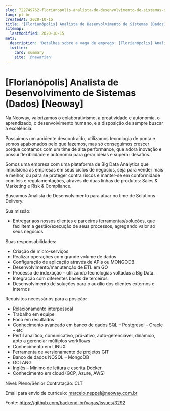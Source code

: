 ```yaml
---
slug: 722749762-florianopolis-analista-de-desenvolvimento-de-sistemas-dados-neoway
lang: pt-br
createdAt: 2020-10-15
title: '[Florianópolis] Analista de Desenvolvimento de Sistemas (Dados) [Neoway] - Vaga de Emprego'
sitemap:
  lastModified: 2020-10-15
meta:
  description: 'Detalhes sobre a vaga de emprego: [Florianópolis] Analista de Desenvolvimento de Sistemas (Dados) [Neoway]'
  twitter:
    card: summary
    site: '@nawarian'
---
```


# [Florianópolis] Analista de Desenvolvimento de Sistemas (Dados) [Neoway]

Na Neoway, valorizamos o colaborativismo, a proatividade e autonomia, o aprendizado, o desenvolvimento humano, e a disposição de sempre buscar a excelência.

Possuímos um ambiente descontraído, utilizamos tecnologia de ponta e somos apaixonados pelo que fazemos, mas só conseguimos crescer porque contamos com um time de alta performance, que adora inovação e possui flexibilidade e autonomia para gerar ideias e superar desafios.

Somos uma empresa com uma plataforma de Big Data Analytics que impulsiona as empresas em seus ciclos de negócios, seja para vender mais e melhor, ou para se proteger contra riscos e manter-se em conformidade com leis e regulamentações, através de duas linhas de produtos: Sales & Marketing e Risk & Compliance.

Buscamos Analista de Desenvolvimento para atuar no time de Solutions Delivery.

Sua missão:
* Entregar aos nossos clientes e parceiros ferramentas/soluções, que facilitem a gestão/execução de seus processos, agregando valor ao seus negócios.

Suas responsabilidades:
* Criação de micro-serviços
* Realizar operações com grande volume de dados
* Configuração de aplicação através de APIs ou MONGODB.
* Desenvolvimento/manutenção de ETL em GO
* Processo de indexação – utilizando tecnologias voltadas a Big Data.
* Integração com diferentes bases de terceiros
* Desenvolvimento de soluções para o auxilio dos clientes externos e internos

Requisitos necessários para a posição:
* Relacionamento interpessoal
* Trabalho em equipe
* Foco em resultados
* Conhecimento avançado em banco de dados SQL – Postgresql – Oracle – etc
* Perfil analítico, comunicativo, pró-ativo, auto-gerenciável, dinâmico, apto a gerenciar múltiplos workflows
* Conhecimento em LINUX
* Ferramenta de versionamento de projetos GIT
* Banco de dados NOSQL – MongoDB
* GOLANG
* Inglês – Mínimo de leitura e escrita 
Docker
* Conhecimento em cloud (GCP, Azure, AWS)

Nível: Pleno/Sênior
Contratação: CLT

Email para envio de currículo: marcelo.neppel@neoway.com.br

Fonte: https://github.com/backend-br/vagas/issues/3292